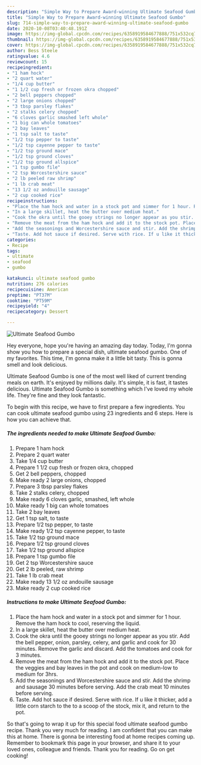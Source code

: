 ```yaml
---
description: "Simple Way to Prepare Award-winning Ultimate Seafood Gumbo"
title: "Simple Way to Prepare Award-winning Ultimate Seafood Gumbo"
slug: 714-simple-way-to-prepare-award-winning-ultimate-seafood-gumbo
date: 2020-10-08T03:40:48.191Z
image: https://img-global.cpcdn.com/recipes/6358919584677888/751x532cq70/ultimate-seafood-gumbo-recipe-main-photo.jpg
thumbnail: https://img-global.cpcdn.com/recipes/6358919584677888/751x532cq70/ultimate-seafood-gumbo-recipe-main-photo.jpg
cover: https://img-global.cpcdn.com/recipes/6358919584677888/751x532cq70/ultimate-seafood-gumbo-recipe-main-photo.jpg
author: Bess Steele
ratingvalue: 4.6
reviewcount: 15
recipeingredient:
- "1 ham hock"
- "2 quart water"
- "1/4 cup butter"
- "1 1/2 cup fresh or frozen okra chopped"
- "2 bell peppers chopped"
- "2 large onions chopped"
- "3 tbsp parsley flakes"
- "2 stalks celery chopped"
- "6 cloves garlic smashed left whole"
- "1 big can whole tomatoes"
- "2 bay leaves"
- "1 tsp salt to taste"
- "1/2 tsp pepper to taste"
- "1/2 tsp cayenne pepper to taste"
- "1/2 tsp ground mace"
- "1/2 tsp ground cloves"
- "1/2 tsp ground allspice"
- "1 tsp gumbo file"
- "2 tsp Worcestershire sauce"
- "2 lb peeled raw shrimp"
- "1 lb crab meat"
- "13 1/2 oz andouille sausage"
- "2 cup cooked rice"
recipeinstructions:
- "Place the ham hock and water in a stock pot and simmer for 1 hour. Remove the ham hock to cool, reserving the liquid."
- "In a large skillet, heat the butter over medium heat."
- "Cook the okra until the gooey strings no longer appear as you stir. Add the bell pepper, onion, parsley, celery, and garlic and cook for 30 minutes. Remove the garlic and discard. Add the tomatoes and cook for 3 minutes."
- "Remove the meat from the ham hock and add it to the stock pot. Place the veggies and bay leaves in the pot and cook on medium-low to medium for 3hrs."
- "Add the seasonings and Worcestershire sauce and stir. Add the shrimp and sausage 30 minutes before serving. Add the crab meat 10 minutes before serving."
- "Taste. Add hot sauce if desired. Serve with rice. If u like it thicker, add a little corn starch to the to a scoop of the stock, mix it, and return to the pot."
categories:
- Recipe
tags:
- ultimate
- seafood
- gumbo

katakunci: ultimate seafood gumbo 
nutrition: 276 calories
recipecuisine: American
preptime: "PT37M"
cooktime: "PT59M"
recipeyield: "4"
recipecategory: Dessert

---
```



![Ultimate Seafood Gumbo](https://img-global.cpcdn.com/recipes/6358919584677888/751x532cq70/ultimate-seafood-gumbo-recipe-main-photo.jpg)

Hey everyone, hope you're having an amazing day today. Today, I'm gonna show you how to prepare a special dish, ultimate seafood gumbo. One of my favorites. This time, I'm gonna make it a little bit tasty. This is gonna smell and look delicious.



Ultimate Seafood Gumbo is one of the most well liked of current trending meals on earth. It's enjoyed by millions daily. It's simple, it is fast, it tastes delicious. Ultimate Seafood Gumbo is something which I've loved my whole life. They're fine and they look fantastic.


To begin with this recipe, we have to first prepare a few ingredients. You can cook ultimate seafood gumbo using 23 ingredients and 6 steps. Here is how you can achieve that.

<!--inarticleads1-->

##### The ingredients needed to make Ultimate Seafood Gumbo:

1. Prepare 1 ham hock
1. Prepare 2 quart water
1. Take 1/4 cup butter
1. Prepare 1 1/2 cup fresh or frozen okra, chopped
1. Get 2 bell peppers, chopped
1. Make ready 2 large onions, chopped
1. Prepare 3 tbsp parsley flakes
1. Take 2 stalks celery, chopped
1. Make ready 6 cloves garlic, smashed, left whole
1. Make ready 1 big can whole tomatoes
1. Take 2 bay leaves
1. Get 1 tsp salt, to taste
1. Prepare 1/2 tsp pepper, to taste
1. Make ready 1/2 tsp cayenne pepper, to taste
1. Take 1/2 tsp ground mace
1. Prepare 1/2 tsp ground cloves
1. Take 1/2 tsp ground allspice
1. Prepare 1 tsp gumbo file
1. Get 2 tsp Worcestershire sauce
1. Get 2 lb peeled, raw shrimp
1. Take 1 lb crab meat
1. Make ready 13 1/2 oz andouille sausage
1. Make ready 2 cup cooked rice




<!--inarticleads2-->

##### Instructions to make Ultimate Seafood Gumbo:

1. Place the ham hock and water in a stock pot and simmer for 1 hour. Remove the ham hock to cool, reserving the liquid.
1. In a large skillet, heat the butter over medium heat.
1. Cook the okra until the gooey strings no longer appear as you stir. Add the bell pepper, onion, parsley, celery, and garlic and cook for 30 minutes. Remove the garlic and discard. Add the tomatoes and cook for 3 minutes.
1. Remove the meat from the ham hock and add it to the stock pot. Place the veggies and bay leaves in the pot and cook on medium-low to medium for 3hrs.
1. Add the seasonings and Worcestershire sauce and stir. Add the shrimp and sausage 30 minutes before serving. Add the crab meat 10 minutes before serving.
1. Taste. Add hot sauce if desired. Serve with rice. If u like it thicker, add a little corn starch to the to a scoop of the stock, mix it, and return to the pot.




So that's going to wrap it up for this special food ultimate seafood gumbo recipe. Thank you very much for reading. I am confident that you can make this at home. There is gonna be interesting food at home recipes coming up. Remember to bookmark this page in your browser, and share it to your loved ones, colleague and friends. Thank you for reading. Go on get cooking!
